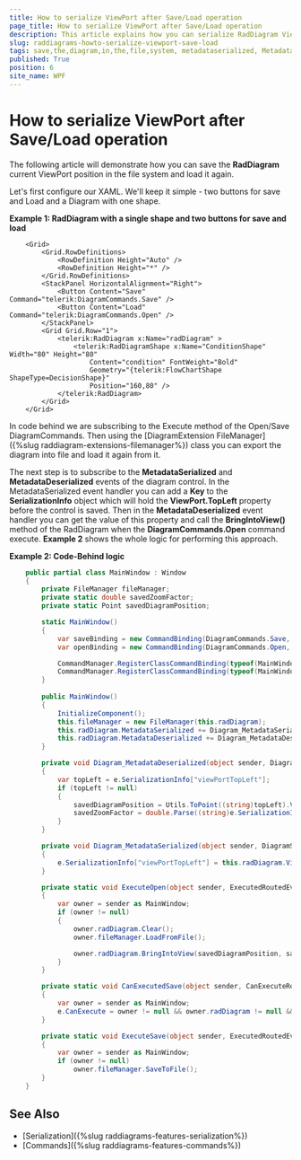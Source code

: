 ```yaml
---
title: How to serialize ViewPort after Save/Load operation
page_title: How to serialize ViewPort after Save/Load operation
description: This article explains how you can serialize RadDiagram ViewPort after save and load operation.
slug: raddiagrams-howto-serialize-viewport-save-load
tags: save,the,diagram,in,the,file,system, metadataserialized, MetadataDeserialized
published: True
position: 6
site_name: WPF
---
```


# How to serialize ViewPort after Save/Load operation

The following article will demonstrate how you can save the __RadDiagram__ current ViewPort position in the file system and load it again.	  

Let's first configure our XAML. We'll keep it simple - two buttons for save and Load and a Diagram with one shape.

__Example 1: RadDiagram with a single shape and two buttons for save and load__
```XAML
	<Grid>
        <Grid.RowDefinitions>
            <RowDefinition Height="Auto" />
            <RowDefinition Height="*" />
        </Grid.RowDefinitions>
        <StackPanel HorizontalAlignment="Right">
            <Button Content="Save" Command="telerik:DiagramCommands.Save" />
            <Button Content="Load" Command="telerik:DiagramCommands.Open" />
        </StackPanel>
        <Grid Grid.Row="1">
            <telerik:RadDiagram x:Name="radDiagram" >
                <telerik:RadDiagramShape x:Name="ConditionShape" Width="80" Height="80"
                    Content="condition" FontWeight="Bold"
                    Geometry="{telerik:FlowChartShape ShapeType=DecisionShape}"
                    Position="160,80" />
            </telerik:RadDiagram>
        </Grid>
    </Grid>
```

In code behind we are subscribing to the Execute method of the Open/Save DiagramCommands. Then using the [DiagramExtension FileManager]({%slug raddiagram-extensions-filemanager%}) class you can export the diagram into file and load it again from it.

The next step is to subscribe to the __MetadataSerialized__ and __MetadataDeserialized__ events of the diagram control. In the MetadataSerialized event handler you can add a __Key__ to the __SerializationInfo__ object which will hold the __ViewPort.TopLeft__ property before the control is saved. Then in the __MetadataDeserialized__ event handler you can get the value of this property and call the __BringIntoView()__ method of the RadDiagram when the __DiagramCommands.Open__ command execute. __Example 2__ shows the whole logic for performing this approach.

__Example 2: Code-Behind logic__
```C#
	public partial class MainWindow : Window
	{
		private FileManager fileManager;
		private static double savedZoomFactor;
		private static Point savedDiagramPosition;

		static MainWindow()
		{
			var saveBinding = new CommandBinding(DiagramCommands.Save, ExecuteSave, CanExecutedSave);
			var openBinding = new CommandBinding(DiagramCommands.Open, ExecuteOpen);

			CommandManager.RegisterClassCommandBinding(typeof(MainWindow), saveBinding);
			CommandManager.RegisterClassCommandBinding(typeof(MainWindow), openBinding);
		}
					
		public MainWindow()
		{
			InitializeComponent();
			this.fileManager = new FileManager(this.radDiagram);
			this.radDiagram.MetadataSerialized += Diagram_MetadataSerialized;
			this.radDiagram.MetadataDeserialized += Diagram_MetadataDeserialized;
		}

		private void Diagram_MetadataDeserialized(object sender, DiagramSerializationRoutedEventArgs e)
		{
			var topLeft = e.SerializationInfo["viewPortTopLeft"];
			if (topLeft != null)
			{
				savedDiagramPosition = Utils.ToPoint((string)topLeft).Value;
				savedZoomFactor = double.Parse((string)e.SerializationInfo["Zoom"]);
			}
		}

		private void Diagram_MetadataSerialized(object sender, DiagramSerializationRoutedEventArgs e)
		{
			e.SerializationInfo["viewPortTopLeft"] = this.radDiagram.Viewport.TopLeft.ToInvariant();
		}

		private static void ExecuteOpen(object sender, ExecutedRoutedEventArgs e)
		{
			var owner = sender as MainWindow;
			if (owner != null)
			{
				owner.radDiagram.Clear();
				owner.fileManager.LoadFromFile();

				owner.radDiagram.BringIntoView(savedDiagramPosition, savedZoomFactor);
			}
		}

		private static void CanExecutedSave(object sender, CanExecuteRoutedEventArgs e)
		{
			var owner = sender as MainWindow;
			e.CanExecute = owner != null && owner.radDiagram != null && owner.radDiagram.Items.Count > 0;
		}

		private static void ExecuteSave(object sender, ExecutedRoutedEventArgs e)
		{
			var owner = sender as MainWindow;
			if (owner != null)
				owner.fileManager.SaveToFile();
		}
	}
```

## See Also
 * [Serialization]({%slug raddiagrams-features-serialization%})
 * [Commands]({%slug raddiagrams-features-commands%})
